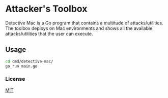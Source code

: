 # Attacker's Toolbox

Detective Mac is a Go program that contains a multitude of attacks/utilities. The toolbox deploys on Mac environments
and shows all the available attacks/utilities that the user can execute.

## Usage

```bash
cd cmd/detective-mac/
go run main.go
```

### License
[MIT](https://choosealicense.com/licenses/mit/)
